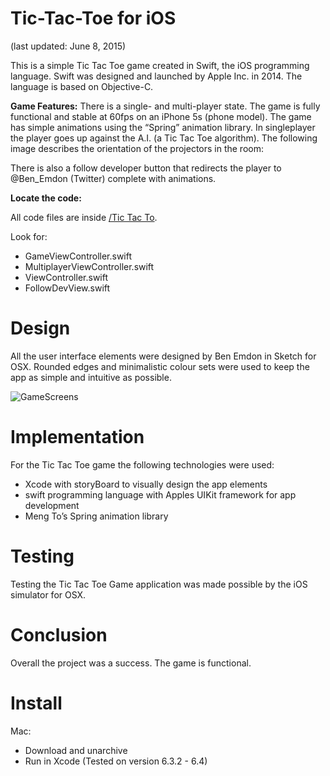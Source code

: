 Tic-Tac-Toe for iOS
================================
(last updated: June 8, 2015)

This is a simple Tic Tac Toe game created in Swift, the iOS programming language. Swift was designed and launched by Apple Inc. in 2014. The language is based on Objective-C.

**Game Features:**
There is a single- and multi-player state. The game is fully functional and stable at 60fps on an iPhone 5s (phone model). The game has simple animations using the “Spring” animation library.
In singleplayer the player goes up against the A.I. (a Tic Tac Toe algorithm).
The following image describes the orientation of the projectors in the room:

There is also a follow developer button that redirects the player to @Ben_Emdon (Twitter) complete with animations.

**Locate the code:**

All code files are inside [/Tic Tac To](https://github.com/BenEmdon/Tic-Tac-Toe/tree/master/Tic%20Tac%20To).

Look for:
- GameViewController.swift  
- MultiplayerViewController.swift
- ViewController.swift
- FollowDevView.swift


Design
======

All the user interface elements were designed by Ben Emdon in Sketch for OSX. Rounded edges and minimalistic colour sets were used to keep the app as simple and intuitive as possible.  

![GameScreens](https://github.com/BenEmdon/Tic-Tac-Toe/blob/master/GameScreens/GameScreens.png)


Implementation
==============

For the Tic Tac Toe game the following technologies were used:
- Xcode with storyBoard to visually design the app elements
- swift programming language with Apples UIKit framework for app development
- Meng To’s Spring animation library


Testing
=======

Testing the Tic Tac Toe Game application was made possible by the iOS simulator for OSX.


Conclusion
==========

Overall the project was a success. The game is functional.


Install
=======

Mac:
- Download and unarchive
- Run in Xcode (Tested on version 6.3.2 - 6.4)
